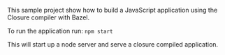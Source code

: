 This sample project show how to build a JavaScript application using the Closure compiler with Bazel.

To run the application run: `npm start`

This will start up a node server and serve a closure compiled application.
